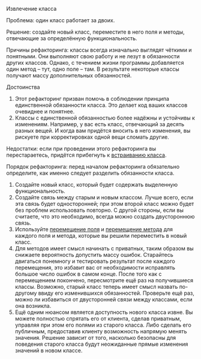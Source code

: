 Извлечение класса

Проблема: один класс работает за двоих.

Решение: создайте новый класс, переместите в него поля и методы, отвечающие за определённую функциональность.

Причины рефакторинга: классы всегда изначально выглядят чёткими и понятными. Они выполняют свою работу и не лезут в обязанности других классов. Однако, с течением жизни программы добавляется один метод – тут, одно поле – там. В результате некоторые классы получают массу дополнительных обязанностей.

Достоинства

1. Этот рефакторинг призван помочь в соблюдении принципа единственной обязанности класса. Это делает код ваших классов очевиднее и понятнее.
2. Классы с единственной обязанностью более надёжны и устойчивы к изменениям. Например, у вас есть класс, отвечающий за десять разных вещей. И когда вам придётся вносить в него изменения, вы рискуете при корректировках одной вещи сломать другие.

Недостатки: если при проведении этого рефакторинга вы перестараетесь, придётся прибегнуть к <a href="https://github.com/helenasilkina/refactoring/blob/master/Inline%20Class%20(Встраивание%20класса).md">встраиванию класса</a>.

Порядок рефакторинга: перед началом рефакторинга обязательно определите, как именно следует разделить обязанности класса.

1. Создайте новый класс, который будет содержать выделенную функциональность.
2. Создайте связь между старым и новым классом. Лучше всего, если эта связь будет односторонней; при этом второй класс можно будет без проблем использовать повторно. С другой стороны, если вы считаете, что это необходимо, всегда можно создать двустороннюю связь.
3. Используйте <a href="https://github.com/helenasilkina/refactoring/blob/master/Move%20Field%20(Перемещение%20поля).md">перемещение поля</a> и <a href="https://github.com/helenasilkina/refactoring/blob/master/Move%20Method%20(Перемещение%20метода).md">перемещение метода</a> для каждого поля и метода, которые вы решили переместить в новый класс. 
4. Для методов имеет смысл начинать с приватных, таким образом вы снижаете вероятность допустить массу ошибок. Старайтесь двигаться понемногу и тестировать результат после каждого перемещения, это избавит вас от необходимости исправлять большое число ошибок в самом конце. После того как с перемещением покончено, пересмотрите ещё раз на получившиеся классы. Возможно, старый класс теперь имеет смысл назвать по-другому ввиду его изменившихся обязанностей. Проверьте ещё раз, можно ли избавиться от двусторонней связи между классами, если она возникла.
5. Ещё одним нюансом является доступность нового класса извне. Вы можете полностью спрятать его от клиента, сделав приватным, управляя при этом его полями из старого класса. Либо сделать его публичным, предоставив клиенту возможность напрямую менять значения. Решение зависит от того, насколько безопасны для поведения старого класса будут неожиданные прямые изменения значений в новом классе.

